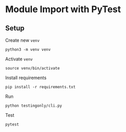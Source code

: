 # Module Import with PyTest

## Setup

Create new `venv`

    python3 -m venv venv

Activate `venv`
    
    source venv/bin/activate

Install requirements

    pip install -r requirements.txt

Run

    python testingonly/cli.py

Test

    pytest
